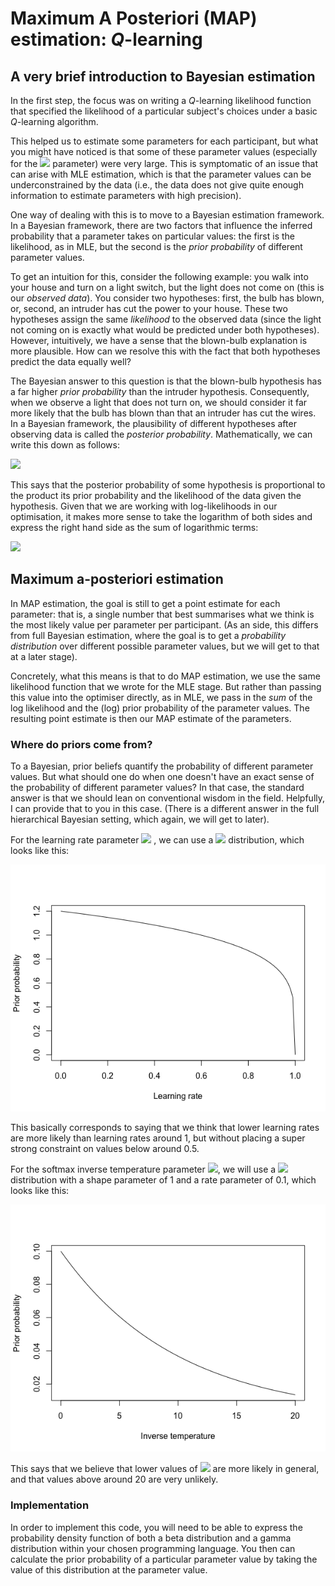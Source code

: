# Maximum A Posteriori (MAP) estimation: *Q*-learning

## A very brief introduction to Bayesian estimation

In the first step, the focus was on writing a *Q*-learning likelihood function that specified the likelihood of a particular subject's choices under a basic *Q*-learning algorithm.

This helped us to estimate some parameters for each participant, but what you might have noticed is that some of these parameter values (especially for the <img src="https://latex.codecogs.com/gif.latex?\beta"/> parameter) were very large. This is symptomatic of an issue that can arise with MLE estimation, which is that the parameter values can be underconstrained by the data (i.e., the data does not give quite enough information to estimate parameters with high precision).

One way of dealing with this is to move to a Bayesian estimation framework. In a Bayesian framework, there are two factors that influence the inferred probability that a parameter takes on particular values: the first is the likelihood, as in MLE, but the second is the *prior probability* of different parameter values.

To get an intuition for this, consider the following example: you walk into your house and turn on a light switch, but the light does not come on (this is our *observed data*). You consider two hypotheses: first, the bulb has blown, or, second, an intruder has cut the power to your house. These two hypotheses assign the same *likelihood* to the observed data (since the light not coming on is exactly what would be predicted under both hypotheses). However, intuitively, we have a sense that the blown-bulb explanation is more plausible. How can we resolve this with the fact that both hypotheses predict the data equally well?

The Bayesian answer to this question is that the blown-bulb hypothesis has a far higher *prior probability* than the intruder hypothesis. Consequently, when we observe a light that does not turn on, we should consider it far more likely that the bulb has blown than that an intruder has cut the wires. In a Bayesian framework, the plausibility of different hypotheses after observing data is called the *posterior probability*. Mathematically, we can write this down as follows:

<img src="https://latex.codecogs.com/gif.latex?\text{Posterior}\propto\text{Prior}\times\text{Likelihood}"/>

This says that the posterior probability of some hypothesis is proportional to the product its prior probability and the likelihood of the data given the hypothesis. Given that we are working with log-likelihoods in our optimisation, it makes more sense to take the logarithm of both sides and express the right hand side as the sum of logarithmic terms:

<img src="https://latex.codecogs.com/gif.latex?\log(\text{Posterior})\propto\log(\text{Prior})+\log(\text{Likelihood})"/>

## Maximum a-posteriori estimation

In MAP estimation, the goal is still to get a point estimate for each parameter: that is, a single number that best summarises what we think is the most likely value per parameter per participant. (As an side, this differs from full Bayesian estimation, where the goal is to get a *probability distribution* over different possible parameter values, but we will get to that at a later stage).

Concretely, what this means is that to do MAP estimation, we use the same likelihood function that we wrote for the MLE stage. But rather than passing this value into the optimiser directly, as in MLE, we pass in the *sum* of the log likelihood and the (log) prior probability of the parameter values. The resulting point estimate is then our MAP estimate of the parameters.

### Where do priors come from?

To a Bayesian, prior beliefs quantify the probability of different parameter values. But what should one do when one doesn't have an exact sense of the probability of different parameter values? In that case, the standard answer is that we should lean on conventional wisdom in the field. Helpfully, I can provide that to you in this case. (There is a different answer in the full hierarchical Bayesian setting, which again, we will get to later).

For the learning rate parameter <img src="https://latex.codecogs.com/gif.latex?\eta"/> , we can use a <img src="https://latex.codecogs.com/gif.latex?\text{Beta(1,1.2)}"/> distribution, which looks like this:

<img src="img/eta_prior.png"/>

This basically corresponds to saying that we think that lower learning rates are more likely than learning rates around 1, but without placing a super strong constraint on values below around 0.5.

For the softmax inverse temperature parameter <img src="https://latex.codecogs.com/gif.latex?\beta"/>, we will use a <img src="https://latex.codecogs.com/gif.latex?\text{Gamma}"/> distribution with a shape parameter of 1 and a rate parameter of 0.1, which looks like this:

<img src="img/beta_prior.png"/>

This says that we believe that lower values of <img src="https://latex.codecogs.com/gif.latex?\beta"/> are more likely in general, and that values above around 20 are very unlikely.

### Implementation

In order to implement this code, you will need to be able to express the probability density function of both a beta distribution and a gamma distribution within your chosen programming language. You then can calculate the prior probability of a particular parameter value by taking the value of this distribution at the parameter value.
